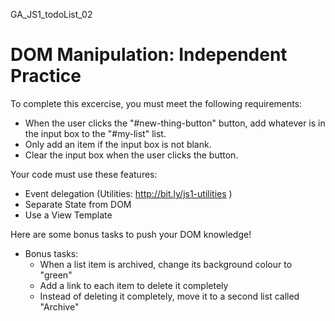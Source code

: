 GA_JS1_todoList_02

# DOM Manipulation: Independent Practice

To complete this excercise, you must meet the following requirements:

- When the user clicks the "#new-thing-button" button, add whatever is in the input box to the "#my-list" list.
- Only add an item if the input box is not blank.
- Clear the input box when the user clicks the button.

Your code must use these features:

- Event delegation (Utilities: http://bit.ly/js1-utilities )
- Separate State from DOM
- Use a View Template

Here are some bonus tasks to push your DOM knowledge!
- Bonus tasks:
	- When a list item is archived, change its background colour to "green"
	- Add a link to each item to delete it completely
	- Instead of deleting it completely, move it to a second list called "Archive"


